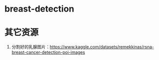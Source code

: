 # breast-detection

# 其它资源

1. 分割好的乳腺图片：https://www.kaggle.com/datasets/remekkinas/rsna-breast-cancer-detection-poi-images
